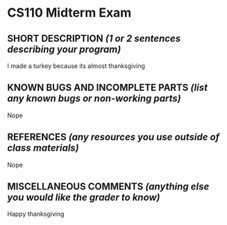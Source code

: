 # CS110 Midterm Exam

## SHORT DESCRIPTION *(1 or 2 sentences describing your program)*
I made a turkey because its almost thanksgiving
## KNOWN BUGS AND INCOMPLETE PARTS *(list any known bugs or non-working parts)*
Nope
## REFERENCES *(any resources you use outside of class materials)*
Nope
## MISCELLANEOUS COMMENTS *(anything else you would like the grader to know)*
Happy thanksgiving